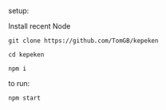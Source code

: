 setup:

Install recent Node

```
git clone https://github.com/TomGB/kepeken

cd kepeken

npm i
```

to run:
```
npm start
```
